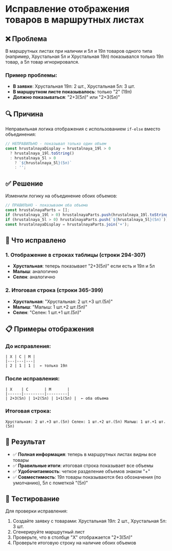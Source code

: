 # Исправление отображения товаров в маршрутных листах

## ❌ Проблема
В маршрутных листах при наличии и 5л и 19л товаров одного типа (например, Хрустальная 5л и Хрустальная 19л) показывался только 19л товар, а 5л товар игнорировался.

### Пример проблемы:
- **В заявке**: Хрустальная 19л: 2 шт., Хрустальная 5л: 3 шт.
- **В маршрутном листе показывалось**: только "2" (19л)
- **Должно показываться**: "2+3(5л)" или "2+3(5л)"

## 🔍 Причина
Неправильная логика отображения с использованием `if-else` вместо объединения:

```typescript
// НЕПРАВИЛЬНО - показывал только один объем
const hrustalnayaDisplay = hrustalnaya_19l > 0 
  ? hrustalnaya_19l.toString() 
  : hrustalnaya_5l > 0 
    ? `${hrustalnaya_5l}(5л)` 
    : '';
```

## ✅ Решение
Изменили логику на объединение обоих объемов:

```typescript
// ПРАВИЛЬНО - показываем оба объема
const hrustalnayaParts = [];
if (hrustalnaya_19l > 0) hrustalnayaParts.push(hrustalnaya_19l.toString());
if (hrustalnaya_5l > 0) hrustalnayaParts.push(`${hrustalnaya_5l}(5л)`);
const hrustalnayaDisplay = hrustalnayaParts.join('+');
```

## 🔧 Что исправлено

### 1. Отображение в строках таблицы (строки 294-307)
- **Хрустальная**: теперь показывает "2+3(5л)" если есть и 19л и 5л
- **Малыш**: аналогично
- **Селен**: аналогично

### 2. Итоговая строка (строки 365-399)
- **Хрустальная**: "Хрустальная: 2 шт.+3 шт.(5л)"
- **Малыш**: "Малыш: 1 шт.+2 шт.(5л)"
- **Селен**: "Селен: 1 шт.+1 шт.(5л)"

## 📋 Примеры отображения

### До исправления:
```
| Х | С | М |
|---|---|---|
| 2 | 1 | 1 |  ← только 19л
```

### После исправления:
```
| Х    | С       | М       |
|------|---------|---------|
| 2+3(5л) | 1+2(5л) | 1+1(5л) |  ← оба объема
```

### Итоговая строка:
```
Хрустальная: 2 шт.+3 шт.(5л) Селен: 1 шт.+2 шт.(5л) Малыш: 1 шт.+1 шт.(5л)
```

## 🎯 Результат
- ✅ **Полная информация**: теперь в маршрутных листах видны все товары
- ✅ **Правильные итоги**: итоговая строка показывает все объемы
- ✅ **Удобочитаемость**: четкое разделение объемов знаком "+"
- ✅ **Совместимость**: 19л товары показываются без обозначения (по умолчанию), 5л с пометкой "(5л)"

## 🧪 Тестирование
Для проверки исправления:
1. Создайте заявку с товарами: Хрустальная 19л: 2 шт., Хрустальная 5л: 3 шт.
2. Сгенерируйте маршрутный лист
3. Проверьте, что в столбце "Х" отображается "2+3(5л)"
4. Проверьте итоговую строку на наличие обоих объемов
